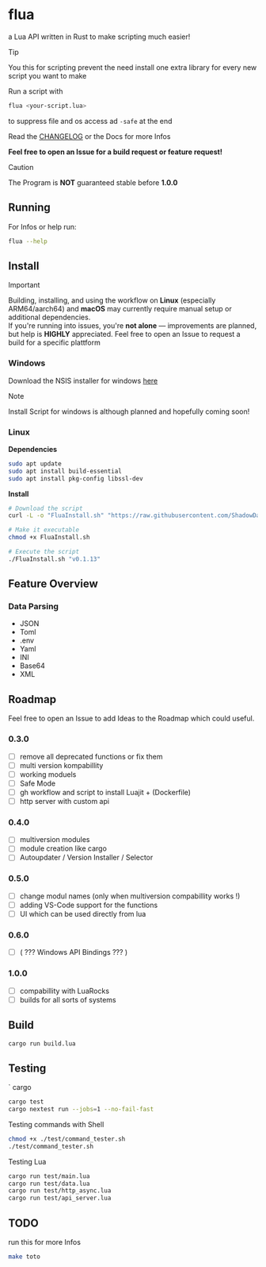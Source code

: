 <!--
Testing Commands and Other Commands

cargo build && test/command_tester.sh


-->

# flua

a Lua API written in Rust to make scripting much easier!

> [!TIP]
> You this for scripting prevent the need install one extra library for every new script you want to make

Run a script with
```sh
flua <your-script.lua>
```

to suppress file and os access ad `-safe` at the end

Read the [CHANGELOG](./CHANGELOG.md) or the Docs for more Infos

**Feel free to open an Issue for a build request or feature request!**

> [!CAUTION]
> The Program is **NOT** guaranteed stable before **1.0.0**

## Running
For Infos or help run:
```sh
flua --help
```

## Install

> [!IMPORTANT]
> Building, installing, and using the workflow on **Linux** (especially ARM64/aarch64) and **macOS** may currently require manual setup or additional dependencies.  
> If you're running into issues, you're **not alone** — improvements are planned, but help is **HIGHLY** appreciated.
> Feel free to open an Issue to request a build for a specific plattform

### Windows

Download the NSIS installer for windows [here](https://github.com/ShadowDara/flua/releases)

> [!NOTE]
> Install Script for windows is although planned and hopefully coming soon!

### Linux

**Dependencies**
```sh
sudo apt update
sudo apt install build-essential
sudo apt install pkg-config libssl-dev
```

**Install**

```sh
# Download the script
curl -L -o "FluaInstall.sh" "https://raw.githubusercontent.com/ShadowDara/flua/refs/heads/main/installer/install.sh"

# Make it executable
chmod +x FluaInstall.sh

# Execute the script
./FluaInstall.sh "v0.1.13"
```

## Feature Overview

### Data Parsing
- JSON
- Toml
- .env
- Yaml
- INI
- Base64
- XML

## Roadmap

Feel free to open an Issue to add Ideas to the Roadmap which could
useful.

### 0.3.0
- [ ] remove all deprecated functions or fix them
- [ ] multi version kompabillity
- [ ] working moduels
- [ ] Safe Mode
- [ ] gh workflow and script to install Luajit + (Dockerfile)
- [ ] http server with custom api

### 0.4.0
- [ ] multiversion modules
- [ ] module creation like cargo
- [ ] Autoupdater / Version Installer / Selector

### 0.5.0
- [ ] change modul names (only when multiversion compabillity works !)
- [ ] adding VS-Code support for the functions
- [ ] UI which can be used directly from lua

### 0.6.0
- [ ] ( ??? Windows API Bindings ??? )

### 1.0.0
- [ ] compabillity with LuaRocks
- [ ] builds for all sorts of systems

<!-- ## Stats 0.1.11 -->
<!--

.\cloc . --md --out=cloc_report.md --exclude-dir=target

-->

## Build

```sh
cargo run build.lua
```

## Testing
`
cargo
```sh
cargo test
cargo nextest run --jobs=1 --no-fail-fast
```

Testing commands with Shell
```sh
chmod +x ./test/command_tester.sh
./test/command_tester.sh
```

Testing Lua
```sh
cargo run test/main.lua
cargo run test/data.lua
cargo run test/http_async.lua
cargo run test/api_server.lua
```

## TODO

run this for more Infos

```sh
make toto
```
